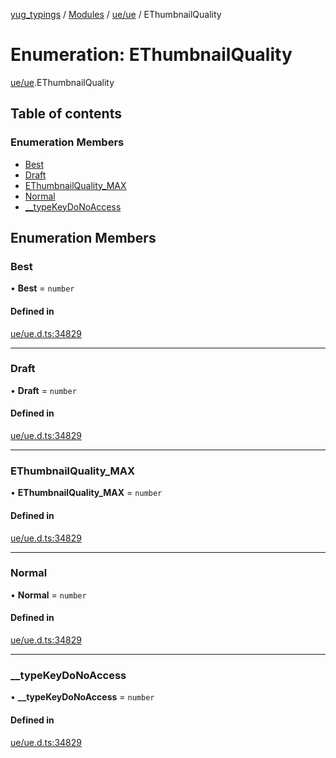[yug_typings](../README.md) / [Modules](../modules.md) / [ue/ue](../modules/ue_ue.md) / EThumbnailQuality

# Enumeration: EThumbnailQuality

[ue/ue](../modules/ue_ue.md).EThumbnailQuality

## Table of contents

### Enumeration Members

- [Best](ue_ue.EThumbnailQuality.md#best)
- [Draft](ue_ue.EThumbnailQuality.md#draft)
- [EThumbnailQuality\_MAX](ue_ue.EThumbnailQuality.md#ethumbnailquality_max)
- [Normal](ue_ue.EThumbnailQuality.md#normal)
- [\_\_typeKeyDoNoAccess](ue_ue.EThumbnailQuality.md#__typekeydonoaccess)

## Enumeration Members

### Best

• **Best** = `number`

#### Defined in

[ue/ue.d.ts:34829](https://github.com/YugMetaverse/yug_typings/blob/b7d9b19/ue/ue.d.ts#L34829)

___

### Draft

• **Draft** = `number`

#### Defined in

[ue/ue.d.ts:34829](https://github.com/YugMetaverse/yug_typings/blob/b7d9b19/ue/ue.d.ts#L34829)

___

### EThumbnailQuality\_MAX

• **EThumbnailQuality\_MAX** = `number`

#### Defined in

[ue/ue.d.ts:34829](https://github.com/YugMetaverse/yug_typings/blob/b7d9b19/ue/ue.d.ts#L34829)

___

### Normal

• **Normal** = `number`

#### Defined in

[ue/ue.d.ts:34829](https://github.com/YugMetaverse/yug_typings/blob/b7d9b19/ue/ue.d.ts#L34829)

___

### \_\_typeKeyDoNoAccess

• **\_\_typeKeyDoNoAccess** = `number`

#### Defined in

[ue/ue.d.ts:34829](https://github.com/YugMetaverse/yug_typings/blob/b7d9b19/ue/ue.d.ts#L34829)
